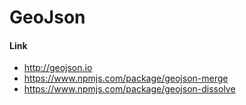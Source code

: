 # GeoJson






#### Link
* http://geojson.io
* https://www.npmjs.com/package/geojson-merge
* https://www.npmjs.com/package/geojson-dissolve
